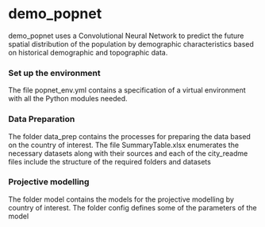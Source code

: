 # demo_popnet
demo_popnet uses a Convolutional Neural Network to predict the future spatial distribution of the population by demographic characteristics based on historical demographic and topographic data.

### Set up the environment
The file popnet_env.yml contains a specification of a virtual environment with all the Python modules needed.

### Data Preparation
The folder data_prep contains the processes for preparing the data based on the country of interest. The file SummaryTable.xlsx enumerates the necessary datasets along with their sources and each of the city_readme files include the structure of the required folders and datasets  

### Projective modelling
The folder model contains the models for the projective modelling by country of interest. The folder config defines some of the parameters of the model 
